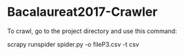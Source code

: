 # Bacalaureat2017-Crawler

To crawl, go to the project directory and use this command:

scrapy runspider spider.py -o fileP3.csv -t csv

